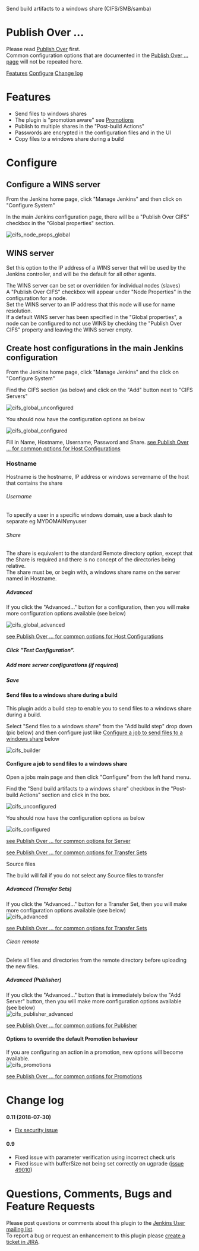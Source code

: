 Send build artifacts to a windows share (CIFS/SMB/samba)

# Publish Over ...

Please read [Publish Over](https://plugins.jenkins.io/publish-over/) first.  
Common configuration options that are documented in the [Publish Over ... page](https://plugins.jenkins.io/publish-over/) will not be repeated here.

[Features](https://plugins.jenkins.io/publish-over/#features)
[Configure](https://plugins.jenkins.io/publish-over/#configuration)
[Change log](https://plugins.jenkins.io/publish-over/#releases)

# Features

-   Send files to windows shares
-   The plugin is "promotion aware" see
    [Promotions](https://plugins.jenkins.io/publish-over/#promotions)
-   Publish to multiple shares in the "Post-build Actions"
-   Passwords are encrypted in the configuration files and in the UI
-   Copy files to a windows share during a build

# Configure

## Configure a WINS server

From the Jenkins home page, click "Manage Jenkins" and then click on
"Configure System"

In the main Jenkins configuration page, there will be a "Publish Over
CIFS" checkbox in the "Global properties" section.

![cifs_node_props_global](docs/images/cifs_node_props_global.png)

## WINS server

Set this option to the IP address of a WINS server that will be used by
the Jenkins controller, and will be the default for all other agents.

The WINS server can be set or overridden for individual nodes (slaves)  
A "Publish Over CIFS" checkbox will appear under "Node Properties" in
the configuration for a node.  
Set the WINS server to an IP address that this node will use for name
resolution.  
If a default WINS server has been specified in the "Global properties",
a node can be configured to not use WINS by checking the "Publish Over
CIFS" property and leaving the WINS server empty.

## Create host configurations in the main Jenkins configuration

From the Jenkins home page, click "Manage Jenkins" and the click on
"Configure System"

Find the CIFS section (as below) and click on the "Add" button next to
"CIFS Servers"

![cifs_global_unconfigured](docs/images/cifs_global_unconfigured.png)

You should now have the configuration options as below

![cifs_global_configured](docs/images/cifs_global_configured.png)

Fill in Name, Hostname, Username, Password and Share. [see Publish Over
... for common options for Host
Configurations](http://localhost:8085/display/JENKINS/Publish+Over#PublishOver-host)

### Hostname

Hostname is the hostname, IP address or windows servername of the host
that contains the share

###### Username

To specify a user in a specific windows domain, use a back slash to
separate eg MYDOMAIN\\myuser

###### Share

The share is equivalent to the standard Remote directory option, except
that the Share is required and there is no concept of the directories
being relative.  
The share must be, or begin with, a windows share name on the server
named in Hostname.

##### Advanced

If you click the "Advanced..." button for a configuration, then you will
make more configuration options available (see below)

![cifs_global_advanced](docs/images/cifs_global_advanced.png)

[see Publish Over ... for common options for Host
Configurations](http://localhost:8085/display/JENKINS/Publish+Over#PublishOver-host)

##### Click "Test Configuration".

##### Add more server configurations (if required)

##### Save

#### Send files to a windows share during a build

This plugin adds a build step to enable you to send files to a windows
share during a build.

Select "Send files to a windows share" from the "Add build step" drop
down (pic below) and then configure just like [Configure a job to send
files to a windows
share](http://localhost:8085/display/JENKINS/Publish+Over+CIFS+Plugin#PublishOverCIFSPlugin-configjob)
below

![cifs_builder](docs/images/cifs_builder.png)

#### Configure a job to send files to a windows share

Open a jobs main page and then click "Configure" from the left hand
menu.

Find the "Send build artifacts to a windows share" checkbox in the
"Post-build Actions" section and click in the box.

![cifs_unconfigured](docs/images/cifs_unconfigured.png)

You should now have the configuration options as below

![cifs_configured](docs/images/cifs_configured.png)

[see Publish Over ... for common options for
Server](http://localhost:8085/display/JENKINS/Publish+Over#PublishOver-server)

[see Publish Over ... for common options for Transfer
Sets](http://localhost:8085/display/JENKINS/Publish+Over#PublishOver-transfer)

Source files

The build will fail if you do not select any Source files to transfer

##### Advanced (Transfer Sets)

If you click the "Advanced..." button for a Transfer Set, then you will
make more configuration options available (see below)  
![cifs_advanced](docs/images/cifs_advanced.png)

[see Publish Over ... for common options for Transfer
Sets](http://localhost:8085/display/JENKINS/Publish+Over#PublishOver-transfer)

###### Clean remote

Delete all files and directories from the remote directory before
uploading the new files.

##### Advanced (Publisher)

If you click the "Advanced..." button that is immediately below the "Add
Server" button, then you will make more configuration options available
(see below)  
![cifs_publisher_advanced](docs/images/cifs_publisher_advanced.png)

[see Publish Over ... for common options for
Publisher](http://localhost:8085/display/JENKINS/Publish+Over#PublishOver-publisher)

#### Options to override the default Promotion behaviour

If you are configuring an action in a promotion, new options will become
available.  
![cifs_promotions](docs/images/cifs_promotions.png)

[see Publish Over ... for common options for
Promotions](https://plugins.jenkins.io/publish-over/#promotions)

# Change log

#### 0.11 (2018-07-30)

-   [Fix security
    issue](https://jenkins.io/security/advisory/2018-07-30/#SECURITY-975)

#### 0.9

-   Fixed issue with parameter verification using incorrect check urls
-   Fixed issue with bufferSize not being set correctly on ugprade
    ([issue
    49010](https://issues.jenkins.io/browse/JENKINS-49010))  
      

# Questions, Comments, Bugs and Feature Requests

Please post questions or comments about this plugin to the [Jenkins User
mailing list](http://www.jenkins.io/content/mailing-lists).  
To report a bug or request an enhancement to this plugin please [create
a ticket in
JIRA](https://www.jenkins.io/participate/report-issue/redirect/#15850).